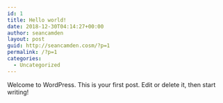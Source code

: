 ```yaml
---
id: 1
title: Hello world!
date: 2018-12-30T04:14:27+00:00
author: seancamden
layout: post
guid: http://seancamden.cosm/?p=1
permalink: /?p=1
categories:
  - Uncategorized
---
```

Welcome to WordPress. This is your first post. Edit or delete it, then start writing!